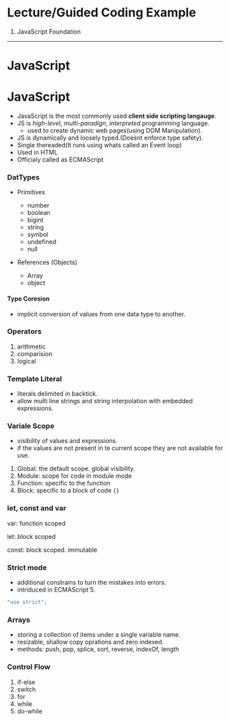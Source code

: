 # Lecture/Guided Coding Example

1. JavaScript Foundation

---


# JavaScript

#  JavaScript

- JavaScript is  the most commonly used **client side scripting langauge**. 
-  JS is *high-level*, *multi-paradign*, *interpreted* programming language.
   - used to create dynamic web pages(using DOM Manipulation).
- JS is dynamically and loosely typed.(Doesnt enforce type safety).
- Single thereaded(It runs using whats called an Event loop)
- Used in HTML
- Officialy called as ECMAScript


### DatTypes

- Primitives
  - number
  - boolean
  - bigint
  - string
  - symbol
  - undefined
  - null

- References (Objects)
  - Array
  - object

#### Type Coresion

- implicit conversion of values from one data type to another.

### Operators

1. arithmetic
2. comparision
3. logical


### Template Literal

- literals delimited in backtick.
- allow multi line strings and string interpolation with embedded expressions.

### Variale Scope

- visibility of values and expressions.
- if the values are not present in te current scope they are not available for use.

1. Global: the default scope. global visibility.
2. Module: scope for code in module mode
3. Function: specific to the function
4. Block: specific to a block of code `{}`

### let, const and var

var: function scoped

let: block scoped

const: block scoped. immutable


### Strict mode

- additional constrains to turn the mistakes into errors.
- intriduced in ECMAScript 5.

```js
"use strict";
```

### Arrays


-  storing a collection of items under a single variable name.
-  resizable, shallow copy oprations and zero indexed.
-  methods: push, pop, splice, sort, reverse, indexOf, length

### Control Flow

1. if-else
2. switch
3. for
4. while
5. do-while


